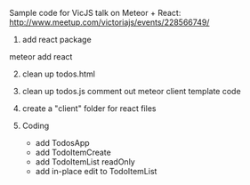 Sample code for VicJS talk on Meteor + React: http://www.meetup.com/victoriajs/events/228566749/


1. add react package

meteor add react

2. clean up todos.html

 <div id="render-target"></div>

3. clean up todos.js
 comment out meteor client template code

4. create a "client" folder for react files

5. Coding
   - add TodosApp
   - add TodoItemCreate
   - add TodoItemList readOnly
   - add in-place edit to TodoItemList